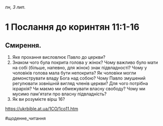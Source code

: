 
_пн, 3 лип._

# 1 Послання до коринтян 11:1-16

## Смирення.
1. Яке прохання висловлює Павло до церкви?
2. Знаком чого була покрита голова у жінок? Чому важливо було мати на собі (більше, напевно, для жінок) знак підвладності? Чому у чоловіків голова мала бути непокрита? Як чоловіки могли демонструвати владу Бога над собою? Чому Павло змушений регулювати зовнішній вигляд членів церкви? Для чого потрібна ієрархія? Чи маємо ми обмежувати власну свободу? Чому ми мусимо пам'ятати про власну підвладність?
3. Як ви розумієте вірш 16?

https://ukrbible.at.ua/1CO/1co11.htm 

#щоденне_читання
